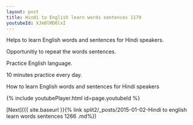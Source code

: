 ```yaml
---
layout: post
title: Hindi to English learn words sentences 1179 
youtubeId: XJm0lMD6lxI
---
```

 
 
Helps to learn English words and sentences for Hindi speakers.

Opportunitiy to repeat the words sentences. 

Practice English language. 
 
10 minutes practice every day. 
 
How to learn English words and sentences for Hindi speakers 
 
{% include youtubePlayer.html id=page.youtubeId %}
 
 
[Next]({{ site.baseurl }}{% link  split2/_posts/2015-01-02-Hindi to english learn words sentences 1266 .md%})
 
